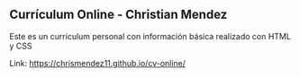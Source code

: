## Currículum Online - Christian Mendez

Este es un currículum personal con información básica realizado con HTML y CSS

Link: https://chrismendez11.github.io/cv-online/
